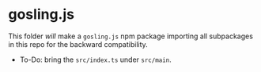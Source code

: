 # gosling.js

This folder _will_ make a `gosling.js` npm package importing all subpackages in this repo for the backward compatibility.

* To-Do: bring the `src/index.ts` under `src/main`.